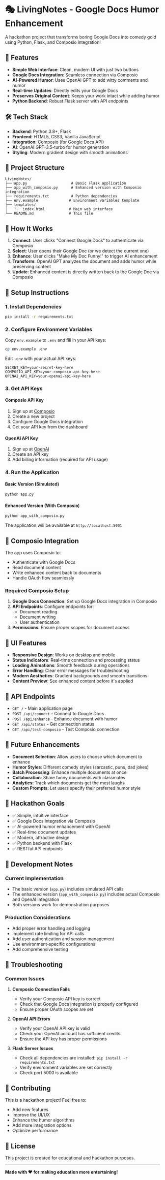 # 🎭 LivingNotes - Google Docs Humor Enhancement

A hackathon project that transforms boring Google Docs into comedy gold using Python, Flask, and Composio integration!

## 🚀 Features

- **Simple Web Interface**: Clean, modern UI with just two buttons
- **Google Docs Integration**: Seamless connection via Composio
- **AI-Powered Humor**: Uses OpenAI GPT to add witty comments and humor
- **Real-time Updates**: Directly edits your Google Docs
- **Preserves Original Content**: Keeps your work intact while adding humor
- **Python Backend**: Robust Flask server with API endpoints

## 🛠️ Tech Stack

- **Backend**: Python 3.8+, Flask
- **Frontend**: HTML5, CSS3, Vanilla JavaScript
- **Integration**: Composio (for Google Docs API)
- **AI**: OpenAI GPT-3.5-turbo for humor generation
- **Styling**: Modern gradient design with smooth animations

## 📁 Project Structure

```
LivingNotes/
├── app.py                    # Basic Flask application
├── app_with_composio.py      # Enhanced version with Composio integration
├── requirements.txt          # Python dependencies
├── env.example              # Environment variables template
├── templates/
│   └── index.html           # Main web interface
└── README.md                # This file
```

## 🎯 How It Works

1. **Connect**: User clicks "Connect Google Docs" to authenticate via Composio
2. **Select**: User opens their Google Doc (or we detect the current one)
3. **Enhance**: User clicks "Make My Doc Funny!" to trigger AI enhancement
4. **Transform**: OpenAI GPT analyzes the document and adds humor while preserving content
5. **Update**: Enhanced content is directly written back to the Google Doc via Composio

## 🔧 Setup Instructions

### 1. Install Dependencies

```bash
pip install -r requirements.txt
```

### 2. Configure Environment Variables

Copy `env.example` to `.env` and fill in your API keys:

```bash
cp env.example .env
```

Edit `.env` with your actual API keys:
```env
SECRET_KEY=your-secret-key-here
COMPOSIO_API_KEY=your-composio-api-key-here
OPENAI_API_KEY=your-openai-api-key-here
```

### 3. Get API Keys

#### Composio API Key
1. Sign up at [Composio](https://composio.dev)
2. Create a new project
3. Configure Google Docs integration
4. Get your API key from the dashboard

#### OpenAI API Key
1. Sign up at [OpenAI](https://platform.openai.com)
2. Create an API key
3. Add billing information (required for API usage)

### 4. Run the Application

#### Basic Version (Simulated)
```bash
python app.py
```

#### Enhanced Version (With Composio)
```bash
python app_with_composio.py
```

The application will be available at `http://localhost:5001`

## 🔧 Composio Integration

The app uses Composio to:
- Authenticate with Google Docs
- Read document content
- Write enhanced content back to documents
- Handle OAuth flow seamlessly

### Required Composio Setup

1. **Google Docs Connection**: Set up Google Docs integration in Composio
2. **API Endpoints**: Configure endpoints for:
   - Document reading
   - Document writing
   - User authentication
3. **Permissions**: Ensure proper scopes for document access

## 🎨 UI Features

- **Responsive Design**: Works on desktop and mobile
- **Status Indicators**: Real-time connection and processing status
- **Loading Animations**: Smooth feedback during operations
- **Error Handling**: Clear error messages for troubleshooting
- **Modern Aesthetics**: Gradient backgrounds and smooth transitions
- **Content Preview**: See enhanced content before it's applied

## 🚀 API Endpoints

- `GET /` - Main application page
- `POST /api/connect` - Connect to Google Docs
- `POST /api/enhance` - Enhance document with humor
- `GET /api/status` - Get connection status
- `GET /api/test-composio` - Test Composio connection

## 🔮 Future Enhancements

- **Document Selection**: Allow users to choose which document to enhance
- **Humor Styles**: Different comedy styles (sarcastic, puns, dad jokes)
- **Batch Processing**: Enhance multiple documents at once
- **Collaboration**: Share funny documents with classmates
- **Analytics**: Track which documents get the most laughs
- **Custom Prompts**: Let users specify their preferred humor style

## 🎪 Hackathon Goals

- ✅ Simple, intuitive interface
- ✅ Google Docs integration via Composio
- ✅ AI-powered humor enhancement with OpenAI
- ✅ Real-time document updates
- ✅ Modern, attractive design
- ✅ Python backend with Flask
- ✅ RESTful API endpoints

## 📝 Development Notes

### Current Implementation
- The basic version (`app.py`) includes simulated API calls
- The enhanced version (`app_with_composio.py`) includes actual Composio and OpenAI integration
- Both versions work for demonstration purposes

### Production Considerations
- Add proper error handling and logging
- Implement rate limiting for API calls
- Add user authentication and session management
- Use environment-specific configurations
- Add comprehensive testing

## 🐛 Troubleshooting

### Common Issues

1. **Composio Connection Fails**
   - Verify your Composio API key is correct
   - Check that Google Docs integration is properly configured
   - Ensure proper OAuth scopes are set

2. **OpenAI API Errors**
   - Verify your OpenAI API key is valid
   - Check your OpenAI account has sufficient credits
   - Ensure the API key has proper permissions

3. **Flask Server Issues**
   - Check all dependencies are installed: `pip install -r requirements.txt`
   - Verify environment variables are set correctly
   - Check port 5000 is available

## 🤝 Contributing

This is a hackathon project! Feel free to:
- Add new features
- Improve the UI/UX
- Enhance the humor algorithms
- Add more integration options
- Optimize performance

## 📄 License

This project is created for educational and hackathon purposes.

---

**Made with ❤️ for making education more entertaining!**
